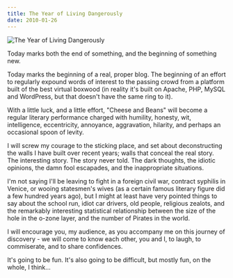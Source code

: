```yaml
---
title: The Year of Living Dangerously
date: 2010-01-26
---
```


![The Year of Living Dangerously](https://source.unsplash.com/gp8BLyaTaA0/1600x900)

Today marks both the end of something, and the beginning of something new.

Today marks the beginning of a real, proper blog. The beginning of an effort to regularly expound words of interest to the passing crowd from a platform built of the best virtual boxwood (in reality it's built on Apache, PHP, MySQL and WordPress, but that doesn't have the same ring to it).

With a little luck, and a little effort, "Cheese and Beans" will become a regular literary performance charged with humility, honesty, wit, intelligence, eccentricity, annoyance, aggravation, hilarity, and perhaps an occasional spoon of levity.

I will screw my courage to the sticking place, and set about deconstructing the walls I have built over recent years; walls that conceal the real story. The interesting story. The story never told. The dark thoughts, the idiotic opinions, the damn fool escapades, and the inappropriate situations.

I'm not saying I'll be leaving to fight in a foreign civil war, contract syphilis in Venice, or wooing statesmen's wives (as a certain famous literary figure did a few hundred years ago), but I might at least have very pointed things to say about the school run, idiot car drivers, old people, religious zealots, and the remarkably interesting statistical relationship between the size of the hole in the o-zone layer, and the number of Pirates in the world.

I will encourage you, my audience, as you accompany me on this journey of discovery - we will come to know each other, you and I, to laugh, to commiserate, and to share confidences.

It's going to be fun. It's also going to be difficult, but mostly fun, on the whole, I think...